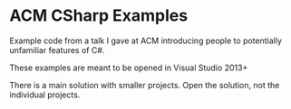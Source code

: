 # ACM CSharp Examples
Example code from a talk I gave at ACM introducing people to potentially unfamiliar features of C#. 

These examples are meant to be opened in Visual Studio 2013+

There is a main solution with smaller projects. Open the solution, not the individual projects.
